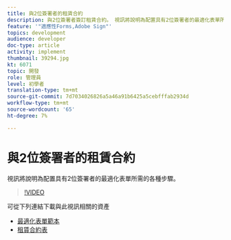 ```yaml
---
title: 與2位簽署者的租賃合約
description: 與2位簽署者簽訂租賃合約。 視訊將說明為配置具有2位簽署者的最適化表單所需的各種步驟。
feature: '"適應性Forms,Adobe Sign"'
topics: development
audience: developer
doc-type: article
activity: implement
thumbnail: 39294.jpg
kt: 6071
topic: 開發
role: 管理員
level: 初學者
translation-type: tm+mt
source-git-commit: 7d7034026826a5a46a91b6425a5cebfffab2934d
workflow-type: tm+mt
source-wordcount: '65'
ht-degree: 7%

---
```


# 與2位簽署者的租賃合約

視訊將說明為配置具有2位簽署者的最適化表單所需的各種步驟。

>[!VIDEO](https://video.tv.adobe.com/v/39294/?quality=9&learn=on)

可從下列連結下載與此視訊相關的資產

* [最適化表單範本](assets/tenancy-agreement-template.zip)
* [租賃合約表](assets/rental-agreement-form.zip)